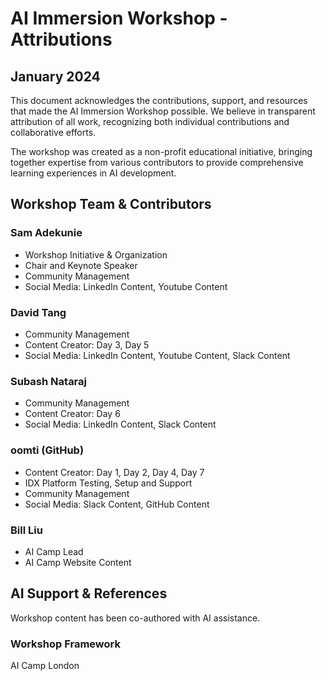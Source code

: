 
# AI Immersion Workshop - Attributions

## January 2024

This document acknowledges the contributions, support, and resources that made the AI Immersion Workshop possible. We believe in transparent attribution of all work, recognizing both individual contributions and collaborative efforts.

The workshop was created as a non-profit educational initiative, bringing together expertise from various contributors to provide comprehensive learning experiences in AI development.

## Workshop Team & Contributors

### Sam Adekunie
- Workshop Initiative & Organization
- Chair and Keynote Speaker
- Community Management
- Social Media: LinkedIn Content, Youtube Content

### David Tang
- Community Management
- Content Creator: Day 3, Day 5
- Social Media: LinkedIn Content, Youtube Content, Slack Content

### Subash Nataraj
- Community Management
- Content Creator: Day 6
- Social Media: LinkedIn Content, Slack Content

### oomti (GitHub)
- Content Creator: Day 1, Day 2, Day 4, Day 7
- IDX Platform Testing, Setup and Support
- Community Management
- Social Media: Slack Content, GitHub Content

### Bill Liu
- AI Camp Lead
- AI Camp Website Content

## AI Support & References
Workshop content has been co-authored with AI assistance.

### Workshop Framework
AI Camp London
